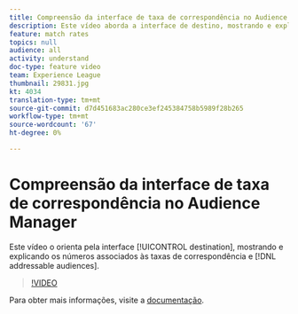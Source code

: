 ```yaml
---
title: Compreensão da interface de taxa de correspondência no Audience Manager
description: Este vídeo aborda a interface de destino, mostrando e explicando os números associados às taxas de correspondência e audiências endereçáveis.
feature: match rates
topics: null
audience: all
activity: understand
doc-type: feature video
team: Experience League
thumbnail: 29831.jpg
kt: 4034
translation-type: tm+mt
source-git-commit: d7d451683ac280ce3ef245384758b5989f28b265
workflow-type: tm+mt
source-wordcount: '67'
ht-degree: 0%

---
```



# Compreensão da interface de taxa de correspondência no Audience Manager

Este vídeo o orienta pela interface [!UICONTROL destination], mostrando e explicando os números associados às taxas de correspondência e [!DNL addressable audiences].

>[!VIDEO](https://video.tv.adobe.com/v/29831/?quality=12)

Para obter mais informações, visite a [documentação](https://docs.adobe.com/help/en/audience-manager/user-guide/features/addressable-audiences.html).
